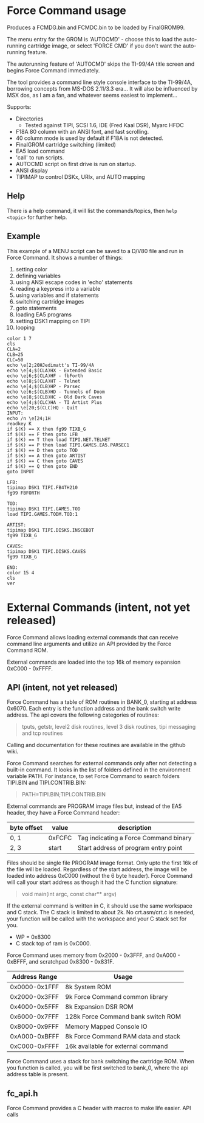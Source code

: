 # Force Command usage

Produces a FCMDG.bin and FCMDC.bin to be loaded by FinalGROM99.

The menu entry for the GROM is 'AUTOCMD' - choose this to load the auto-running
cartridge image, or select 'FORCE CMD' if you don't want the auto-running feature.

The autorunning feature of 'AUTOCMD' skips the TI-99/4A title screen and begins
Force Command immediately.

The tool provides a command line style console interface to the TI-99/4A,
borrowing concepts from MS-DOS 2.11/3.3 era... It will also be influenced by
MSX dos, as I am a fan, and whatever seems easiest to implement...

Supports:

* Directories
  * Tested against TIPI, SCSI 1.6, IDE (Fred Kaal DSR), Myarc HFDC
* F18A 80 column with an ANSI font, and fast scrolling.
* 40 column mode is used by default if F18A is not detected.
* FinalGROM cartridge switching (limited)
* EA5 load command
* 'call' to run scripts. 
* AUTOCMD script on first drive is run on startup.
* ANSI display
* TIPIMAP to control DSKx, URIx, and AUTO mapping

## Help

There is a help command, it will list the commands/topics, then `help <topic>` for further help.

## Example

This example of a MENU script can be saved to a D/V80 file and run in Force Command.
It shows a number of things:

1. setting color
1. defining variables
1. using ANSI escape codes in 'echo' statements
1. reading a keypress into a variable
1. using variables and if statements
1. switching cartridge images
1. goto statements
1. loading EA5 programs
1. setting DSK1 mapping on TIPI
1. looping

```
color 1 7
cls
CLA=2
CLB=25
CLC=50
echo \e[2;20HJedimatt's TI-99/4A
echo \e[4;$(CLA)HX - Extended Basic
echo \e[6;$(CLA)HF - fbForth
echo \e[8;$(CLA)HT - Telnet
echo \e[4;$(CLB)HP - Parsec
echo \e[6;$(CLB)HD - Tunnels of Doom
echo \e[8;$(CLB)HC - Old Dark Caves
echo \e[4;$(CLC)HA - TI Artist Plus
echo \e[20;$(CLC)HQ - Quit
INPUT:
echo /n \e[24;1H
readkey K
if $(K) == X then fg99 TIXB_G
if $(K) == F then goto LFB
if $(K) == T then load TIPI.NET.TELNET
if $(K) == P then load TIPI.GAMES.EA5.PARSEC1
if $(K) == D then goto TOD
if $(K) == A then goto ARTIST
if $(K) == C then goto CAVES
if $(K) == Q then goto END
goto INPUT
 
LFB:
tipimap DSK1 TIPI.FB4TH210
fg99 FBFORTH
 
TOD:
tipimap DSK1 TIPI.GAMES.TOD
load TIPI.GAMES.TODM.TOD:1
 
ARTIST:
tipimap DSK1 TIPI.DISKS.INSCEBOT
fg99 TIXB_G
 
CAVES:
tipimap DSK1 TIPI.DISKS.CAVES
fg99 TIXB_G
 
END:
color 15 4
cls
ver

```

# External Commands (intent, not yet released)

Force Command allows loading external commands that can receive command line arguments and utilize an API provided by the Force Command ROM. 

External commands are loaded into the top 16k of memory expansion 0xC000 - 0xFFFF. 

## API (intent, not yet released)

Force Command has a table of ROM routines in BANK_0, starting at address 0x6070. Each entry is the function address and the bank switch write address. The api covers the following categories of routines:

> tputs, getstr, level2 disk routines, level 3 disk routines, tipi messaging and tcp routines

Calling and documentation for these routines are available in the github wiki.

Force Command searches for external commands only after not detecting a built-in command. It looks in the list of folders defined in the environment variable PATH. For instance, to set Force Command to search folders TIPI.BIN and TIPI.CONTRIB.BIN:

> PATH=TIPI.BIN;TIPI.CONTRIB.BIN

External commands are PROGRAM image files but, instead of the EA5 header, they have a Force Command header:

| byte offset | value  | description |
| ----------- | -----  | ------------|
| 0, 1        | 0xFCFC | Tag indicating a Force Command binary |
| 2, 3        | start  | Start address of program entry point |

Files should be single file PROGRAM image format. Only upto the first 16k of the file will be loaded. Regardless of the start address, the image will be loaded into address 0xC000 (without the 6 byte header). Force Command will call your start address as though it had the C function signature: 

> void main(int argc, const char** argv)

If the external command is written in C, it should use the same workspace and C stack. The C stack is limited to about 2k. No crt.asm/crt.c is needed, your function will be called with the workspace and your C stack set for you.

* WP = 0x8300
* C stack top of ram is 0xC000. 

Force Command uses memory from 0x2000 - 0x3FFF, and 0xA000 - 0xBFFF, and scratchpad 0x8300 - 0x831F.  

| Address Range | Usage |
| ------------- | ----- |
| 0x0000-0x1FFF | 8k System ROM |
| 0x2000-0x3FFF | 9k Force Command common library |
| 0x4000-0x5FFF | 8k Expansion DSR ROM |
| 0x6000-0x7FFF | 128k Force Command bank switch ROM |
| 0x8000-0x9FFF | Memory Mapped Console IO |
| 0xA000-0xBFFF | 8k Force Command RAM data and stack |
| 0xC000-0xFFFF | 16k available for external command |

Force Command uses a stack for bank switching the cartridge ROM. When you function is called, you will be first switched to bank_0, where the api address table is present.

## fc_api.h

Force Command provides a C header with macros to make life easier. API calls 
